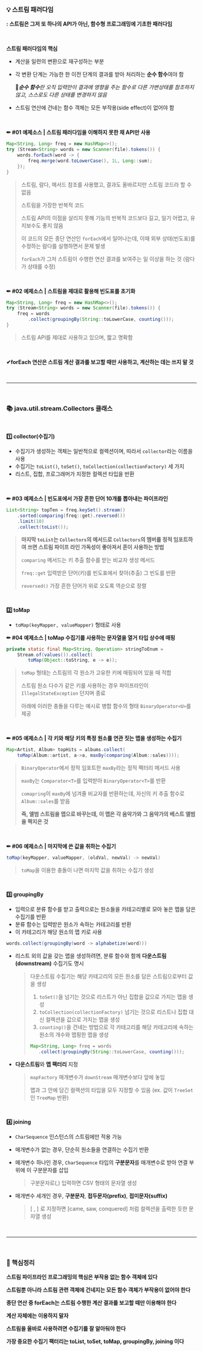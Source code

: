 ### 💡 스트림 패러다임

**: 스트림은 그저 또 하나의 API가 아닌, 함수형 프로그래밍에 기초한 패러다임**

<br>

**스트림 패러다임의 핵심**

- 계산을 일련의 변환으로 재구성하는 부분

- 각 변환 단계는 가능한 한 이전 단계의 결과를 받아 처리하는 **순수 함수**여야 함

  🔎***순수 함수**란 오직 입력만이 결과에 영향을 주는 함수로 다른 가변상태를 참조하지 않고, 스스로도 다른 상태를 변경하지 않음*

- 스트림 연산에 건네는 함수 객체는 모든 부작용(side effect)이 없어야 함

<br>

**✏ #01 예제소스 | 스트림 패러다임을 이해하지 못한 채 API만 사용**

```java
Map<String, Long> freq = new HashMap<>();
try (Stream<String> words = new Scanner(file).tokens()) {
    words.forEach(word -> {
        freq.merge(word.toLowerCase(), 1L, Long::sum);
    });
}
```

>스트림, 람다, 메서드 참조를 사용했고, 결과도 올바르지만 스트림 코드라 할 수 없음
>
>스트림을 가장한 반복적 코드
>
>스트림 API의 이점을 살리지 못해 기능의 반복적 코드보다 길고, 일기 어렵고, 유지보수도 좋지 않음
>
>이 코드의 모든 종단 연산인 `forEach`에서 일어나는데, 이때 외부 상태(빈도표)를 수정하는 람다를 실행하면서 문제 발생
>
>`forEach`가 그저 스트림이 수행한 연산 결과를 보여주는 일 이상을 하는 것 (람다가 상태를 수정)

<br>

**✏ #02 예제소스 | 스트림을 제대로 활용해 빈도표를 초기화**

```java
Map<String, Long> freq = new HashMap<>();
try (Stream<String> words = new Scanner(file).tokens()) {
    freq = words
        .collect(groupingBy(String::toLowerCase, counting()));
}
```

>스트림 API를 제대로 사용하고 있으며, 짧고 명확함

<br>

**✔forEach 연산은 스트림 계산 결과를 보고할 때만 사용하고, 계산하는 데는 쓰지 말 것**

<br>

---

<br>

### 📚 java.util.stream.Collectors 클래스

<br>

**1️⃣ collector(수집기)**

- 수집기가 생성하는 객체는 일반적으로 컬렉션이며, 따라서 `collector`라는 이름을 사용
- 수집기는 `toList()`, `toSet()`, `toCollection(collectionFactory)` 세 가지
- 리스트, 집합, 프로그래머가 지정한 컬렉션 타입을 반환

<br>

**✏ #03 예제소스 | 빈도표에서 가장 흔한 단어 10개를 뽑아내는 파이프라인**

```java
List<String> topTen = freq.keySet().stream()
    .sorted(comparing(freq::get).reversed())
    .limit(10)
    .collect(toList());
```

>**마지막 `toList`는 `Collectors`의 메서드로 `Collectors`의 멤버를 정적 임포트하여 쓰면 스트림 파이프 라인 가독성이 좋아져서 흔이 사용하는 방법**
>
>`comparing` 메서드는 키 추출 함수를 받는 비교자 생성 메서드
>
>`freq::get` 입력받은 단어(키)를 빈도표에서 찾아(추출) 그 빈도를 반환
>
>`reversed()` 가장 흔한 단어가 위로 오도록 역순으로 정렬

<br>

**2️⃣ toMap**

- `toMap(keyMapper, valueMapper)` 형태로 사용

**✏ #04 예제소스 | toMap 수집기를 사용하는 문자열을 열거 타입 상수에 매핑**

```java
private static final Map<String, Operation> stringToEnum =
    Stream.of(values()).collect(
		toMap(Object::toString, e -> e));
```

>`toMap` 형태는 스트림의 각 원소가 고유한 키에 매핑되어 있을 때 적합
>
>스트림 원소 다수가 같은 키를 사용하는 경우 파이프라인이 `IllegalStateException` 던지며 종료
>
>아래에 이러한 충돌을 다루는 예시로 병합 함수의 형태 `BinaryOperator<U>`를 제공

<br>

**✏ #05 예제소스 | 각 키와 해당 키의 특정 원소를 연관 짓는 맵을 생성하는 수집기**

```java
Map<Artist, Album> topHits = albums.collect(
	toMap(Album::artist, a->a, maxBy(comparing(Album::sales))));
```

>`BinaryOperator`에서 정적 임포트한 `maxBy`라는 정적 팩터리 메서드 사용
>
>`maxBy`는 `Comparator<T>`를 입력받아 `BinaryOperator<T>`를 반환
>
>`comapring`이 `maxBy`에 넘겨줄 비교자를 반환하는데, 자신의 키 추출 함수로 `Album::sales`를 받음
>
>**즉, 앨범 스트림을 맵으로 바꾸는데, 이 맵은 각 음악가와 그 음악가의 베스트 앨범을 짝지은 것**

<br>

**✏ #06 예제소스 | 마지막에 쓴 값을 취하는 수집기**

```java
toMap(keyMapper, valueMapper, (oldVal, newVal) -> newVal)
```

>`toMap`을 이용한 충돌이 나면 마지막 값을 취하는 수집기 생성

<br>

**3️⃣ groupingBy**

- 입력으로 분류 함수를 받고 출력으로는 원소들을 카테고리별로 모아 놓은 맵을 담은 수집기를 반환
- 분류 함수는 입력받은 원소가 속하는 카테고리를 반환
- 이 카테고리가 해당 원소의 맵 키로 사용

```java
words.collect(groupingBy(word -> alphabetize(word)))
```


- 리스트 외의 값을 갖는 맵을 생성하려면, 분류 함수와 함께 **다운스트림(downstream)** 수집기도 명시

  >다운스트림 수집기는 해당 카테고리의 모든 원소를 담은 스트림으로부터 값을 생성
  >
  >1. `toSet()`을 넘기는 것으로 리스트가 아닌 집합을 값으로 가지는 맵을 생성
  >2. `toCollection(collectionFactory)` 넘기는 것으로 리스트나 집합 대신 컬렉션을 값으로 가지는 맵을 생성
  >3. `counting()`을 건네는 방법으로 각 카테고리를 해당 카테고리에 속하는 원소의 개수와 맵핑한 맵을 생성
  >
  >```java
  >Map<String, Long> freq = words
  >    .collect(groupingBy(String::toLowerCase, counting()));
  >```


- **다운스트림**와 **맵 팩터리** 지정

  >`mapFactory` 매개변수가 `downStream` 매개변수보다 앞에 놓임
  >
  >맵과 그 안에 담긴 컬렉션의 타입을 모두 지정할 수 있음 (ex. 값이 `TreeSet`인 `TreeMap` 반환)

<br>

**4️⃣ joining**

- `CharSequence` 인스턴스의 스트림에만 적용 가능

- 매개변수가 없는 경우, 단순히 원소들을 연결하는 수집기 반환

- 매개변수 하나인 경우, `CharSequence` 타입의 **구분문자**를 매개변수로 받아 연결 부위에 이 구분문자를 삽입

  >구분문자로(,) 입력하면 CSV 형태의 문자열 생성

- 매개변수 세개인 경우, **구분문자**, **접두문자(prefix)**, **접미문자(suffix)**

  > [ , ] 로 지정하면 [came, saw, conquered] 처럼 컬렉션을 출력한 듯한 문자열 생성

<br>

----

<br>

### 📌 핵심정리

**스트림 파이프라인 프로그래밍의 핵심은 부작용 없는 함수 객체에 있다**

**스트림뿐 아니라 스트림 관련 객체에 건네지는 모든 함수 객체가 부작용이 없어야 한다**

**종단 연산 중 forEach는 스트림 수행한 계산 결과를 보고할 때만 이용해야 한다**

**계산 자체에는 이용하지 말자**

**스트림을 올바로 사용하려면 수집기를 잘 알아둬야 한다**

**가장 중요한 수집기 팩터리는 toList, toSet, toMap, groupingBy, joining 이다**
